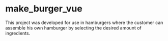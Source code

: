 # make_burger_vue
This project was developed for use in hamburgers where the customer can assemble his own hamburger by selecting the desired amount of ingredients.
